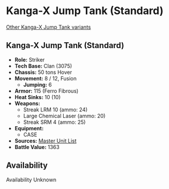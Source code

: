 # Kanga-X Jump Tank (Standard) 

[Other Kanga-X Jump Tank variants](../kanga-x_jump_tank.md) 

## Kanga-X Jump Tank (Standard) 

- **Role:** Striker 
- **Tech Base:** Clan (3075) 
- **Chassis:** 50 tons Hover 
- **Movement:** 8 / 12, Fusion 
  - **Jumping:** 6 
- **Armor:** 115 (Ferro Fibrous) 
- **Heat Sinks:** 10 (10) 
- **Weapons:** 
  - Streak LRM 10 (ammo: 24) 
  - Large Chemical Laser (ammo: 20) 
  - Streak SRM 4 (ammo: 25) 
- **Equipment:** 
  - CASE 
- **Sources:** [Master Unit List](http://masterunitlist.info/Unit/Details/1746/kanga-x-jump-tank) 
- **Battle Value:** 1363 

## Availability 

Availability Unknown 

